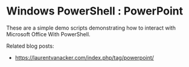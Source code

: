 # Windows PowerShell : PowerPoint

These are a simple demo scripts demonstrating how to interact with Microsoft Office With PowerShell.

Related blog posts: 
- https://laurentvanacker.com/index.php/tag/powerpoint/
